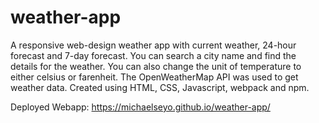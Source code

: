 # weather-app

A responsive web-design weather app with current weather, 24-hour forecast and 7-day forecast. You can search a city name 
and find the details for the weather. You can also change the unit of temperature to either celsius or farenheit.
The OpenWeatherMap API was used to get weather data. Created using HTML, CSS, Javascript, webpack and npm.

Deployed Webapp: https://michaelseyo.github.io/weather-app/
